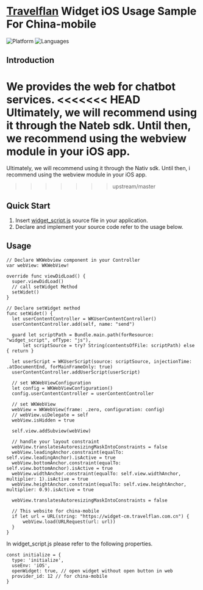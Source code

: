 # [Travelflan](https://www.travelflan.com/) Widget iOS Usage Sample For China-mobile
![Platform](https://img.shields.io/badge/platform-iOS-orange.svg)
![Languages](https://img.shields.io/badge/language-Objective--C%20%7C%20Swift-orange.svg)

## Introduction

We provides the web for chatbot services.
<<<<<<< HEAD
Ultimately, we will recommend using it through the Nateb sdk.
Until then, we recommend using the webview module in your iOS app.
=======
Ultimately, we will recommend using it through the Nativ sdk.
Until then, i recommend using the webview module in your iOS app.
>>>>>>> upstream/master

## Quick Start

1. Insert [widget_script.js](https://github.com/TravelFlanDev/ChinaMobileIOSSample/blob/master/ChinaMobileIOSSample/widget_script.js) source file in your application.
2. Declare and implement your source code refer to the usage below.

## Usage
```
// Declare WKWebview component in your Controller
var webView: WKWebView!

override func viewDidLoad() {
  super.viewDidLoad()
  // call setWidget Method
  setWidet()
}

// Declare setWidget method
func setWidet() {
  let userContentController = WKUserContentController()
  userContentController.add(self, name: "send")
  
  guard let scriptPath = Bundle.main.path(forResource: "widget_script", ofType: "js"),
      let scriptSource = try? String(contentsOfFile: scriptPath) else { return }
  
  let userScript = WKUserScript(source: scriptSource, injectionTime: .atDocumentEnd, forMainFrameOnly: true)
  userContentController.addUserScript(userScript)
  
  // set WKWebViewConfiguration
  let config = WKWebViewConfiguration()
  config.userContentController = userContentController
  
  // set WKWebView
  webView = WKWebView(frame: .zero, configuration: config)
  // webView.uiDelegate = self
  webView.isHidden = true
  
  self.view.addSubview(webView)
  
  // handle your layout constraint
  webView.translatesAutoresizingMaskIntoConstraints = false
  webView.leadingAnchor.constraint(equalTo: self.view.leadingAnchor).isActive = true
  webView.bottomAnchor.constraint(equalTo: self.view.bottomAnchor).isActive = true
  webView.widthAnchor.constraint(equalTo: self.view.widthAnchor, multiplier: 1).isActive = true
  webView.heightAnchor.constraint(equalTo: self.view.heightAnchor, multiplier: 0.9).isActive = true
  
  webView.translatesAutoresizingMaskIntoConstraints = false
  
  // This website for china-mobile
  if let url = URL(string: "https://widget-cm.travelflan.com.cn") {
      webView.load(URLRequest(url: url))
  }
}
```

In widget_script.js please refer to the following properties.
```
const initialize = {
  type: 'initialize',
  useEnv: 'iOS',
  openWidget: true, // open widget without open button in web
  provider_id: 12 // for china-mobile
}
```
